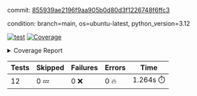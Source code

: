 commit: [855939ae2196f9aa905b0d80d3f1226748f6ffc3](https://github.com/rcmdnk/inherit-docstring/tree/855939ae2196f9aa905b0d80d3f1226748f6ffc3)

condition: branch=main, os=ubuntu-latest, python_version=3.12

[![test](https://github.com/rcmdnk/inherit-docstring/actions/workflows/test.yml/badge.svg)](https://github.com/rcmdnk/inherit-docstring/actions/runs/10896719881)
<a href="https://github.com/rcmdnk/inherit-docstring/blob/855939ae2196f9aa905b0d80d3f1226748f6ffc3/README.md"><img alt="Coverage" src="https://img.shields.io/badge/Coverage-100%25-brightgreen.svg" /></a><details><summary>Coverage Report </summary><table><tr><th>File</th><th>Stmts</th><th>Miss</th><th>Cover</th></tr><tbody><tr><td><b>TOTAL</b></td><td><b>114</b></td><td><b>0</b></td><td><b>100%</b></td></tr></tbody></table></details>

| Tests | Skipped | Failures | Errors | Time |
| ----- | ------- | -------- | -------- | ------------------ |
| 12 | 0 :zzz: | 0 :x: | 0 :fire: | 1.264s :stopwatch: |

